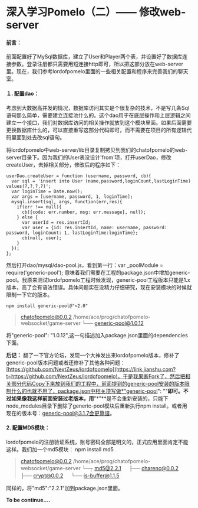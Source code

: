 # 深入学习Pomelo（二）—— 修改web-server



#### 前言：

前面配置好了MySql数据库，建立了User和Player两个表，并设置好了数据库连接参数。登录注册都只需要用短连接http即可，所以把这部分放在web-server里。现在，我们参考lordofpomelo里面的一些相关配置和程序来完善我们的聊天室。

#### １. 配置dao：

考虑到大数据高并发的情况，数据库访问其实是个很复杂的技术，不是写几条Sql语句那么简单，需要建立连接池什么的。这个dao用于在底层操作和上层逻辑之间建立一个接口，我们对数据库访问的相关操作就放到这个模块里面。如果后面需要更换数据库什么的，可以直接重写这部分代码即可，而不需要在项目的所有逻辑代码里面到处去改sql语句。

将lordofpomelo中web-server/lib目录复制拷贝到我们的chatofpomelo的web-server目录下。因为我们的User表没设计'from'项，打开userDao，修改createUser，去掉相关部分，修改后的程序如下：

```
userDao.createUser = function (username, password, cb){
  var sql = 'insert into User (name,password,loginCount,lastLoginTime) values(?,?,?,?)';
  var loginTime = Date.now();
  var args = [username, password, 1, loginTime];
  mysql.insert(sql, args, function(err,res){
    if(err !== null){
      cb({code: err.number, msg: err.message}, null);
    } else {
      var userId = res.insertId;
      var user = {id: res.insertId, name: username, password: password, loginCount: 1, lastLoginTime:loginTime};
      cb(null, user);
    }
  });
};

```

然后打开dao/mysql/dao-pool.js，看到第一行：var _poolModule = require('generic-pool'); 意味着我们需要在工程的package.json中增加generic-pool。我原来测试lordofpomelo工程时候发现，generic-pool工程版本只能是1.x版本，高了会有语法错误。具体问题实在没精力仔细研究，现在安装模块的时候就限制一下它的版本。

```
npm install generic-pool@"<2.0"

```

> chatofpomelo@0.0.2 /home/ace/prog/chatofpomelo-websocket/game-server
> └── generic-pool@1.0.12

将"generic-pool": "1.0.12",这一句描述加入package.json里面的dependencies下面。

**后记：**
翻了一下官方论坛，发现一个大神发出来lordofpomelo版本，修补了generic-pool版本问题或者还修补了其他各种问题：[https://github.com/NextZeus/lordofpomelo](https://link.jianshu.com?t=https://github.com/NextZeus/lordofpomelo)，于是我果断Fork了，然后把相关部分代码Copy下来放到我们的工程中，前面提到的generic-pool安装的版本限制什么的也就不用了，package.json中相关项写做*"generic-pool": ""**即可。不过如果像我这样前面安装过老版本，用**"*"**是不会重新安装的，只能下node_modules目录下删除了generic-pool模块后重新执行npm install。或者用现在的版本号：generic-pool@3.1.7会更靠谱。

#### 2. 配置MD5模块：

lordofpomelo的注册验证系统，账号密码全部是明文的，正式应用里面肯定不能这样。我们加一个md5模块：
npm install md5

> chatofpomelo@0.0.2 /home/ace/prog/chatofpomelo-websocket/game-server
> └─┬ md5@2.2.1
> 　 ├── charenc@0.0.2
> 　 ├── crypt@0.0.2
> 　 └── is-buffer@1.1.5

同样的，将"md5":"2.2.1"加到package.json里面。

**To be continue....**


